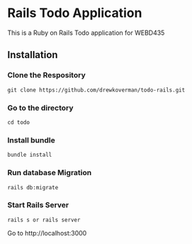 # Rails Todo Application

This is a Ruby on Rails Todo application for WEBD435

## Installation

### Clone the Respository

```
git clone https://github.com/drewkoverman/todo-rails.git 
```

### Go to the directory
```
cd todo
```

### Install bundle

```
bundle install
```

### Run database Migration

```
rails db:migrate
```

### Start Rails Server
```
rails s or rails server
```

Go to http://localhost:3000
